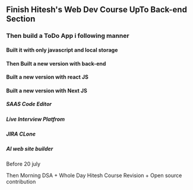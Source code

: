 ## Finish Hitesh's Web Dev Course UpTo Back-end Section
### Then build a ToDo App i following manner
#### Built it with only javascript and local storage

#### Then Built a new version with back-end

#### Built a new version with react JS

#### Built a new version with Next JS

##### SAAS Code Editor
##### Live Interview Platfrom
##### JIRA CLone
##### AI web site builder

Before 20 july

Then Morning DSA + Whole Day Hitesh Course Revision + Open source contribution


 